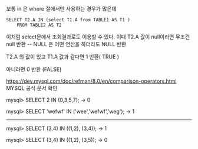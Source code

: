 보통 in 은 where 절에서만 사용하는 경우가 많은데 
```
SELECT T2.A IN (select T1.A from TABLE1 AS T1 )
	FROM TABLE2 AS T2
```
이처럼 select문에서 조회결과로도 이용할 수  있다. 
이때 T2.A 값이 null이라면 무조건 null 반환   -- NULL 은 어떤 연산을 하더라도 NULL 반환

T2.A 의 값이 있고  T1.A 값과 같다면  1 반환( TRUE )

아니라면 
0 반환 (FALSE)


https://dev.mysql.com/doc/refman/8.0/en/comparison-operators.html MYSQL 공식 문서 확인 

mysql> SELECT 2 IN (0,3,5,7);
        -> 0
	
mysql> SELECT 'wefwf' IN ('wee','wefwf','weg');
        -> 1
        
--------------------------------------------------

mysql> SELECT (3,4) IN ((1,2), (3,4));
        -> 1
	
mysql> SELECT (3,4) IN ((1,2), (3,5));
        -> 0
        
